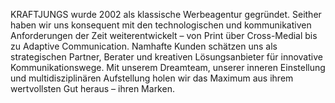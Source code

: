 KRAFTJUNGS wurde 2002 als klassische Werbeagentur gegründet. Seither haben wir uns konsequent mit den technologischen und kommunikativen Anforderungen der Zeit weiterentwickelt – von Print über Cross-Medial bis zu Adaptive Communication. Namhafte Kunden schätzen uns als strategischen Partner, Berater und kreativen Lösungsanbieter für innovative Kommunikationswege. Mit unserem Dreamteam, unserer inneren Einstellung und multidisziplinären Aufstellung holen wir das Maximum aus ihrem wertvollsten Gut heraus – ihren Marken.
